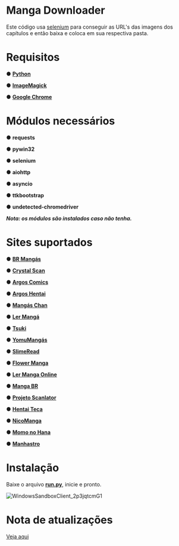 # Manga Downloader

Este código usa [selenium](https://www.selenium.dev/pt-br/documentation/) para conseguir as URL's das imagens dos capítulos e então baixa e coloca em sua respectiva pasta.

# Requisitos
● [**Python**](https://www.python.org/ftp/python/3.10.11/python-3.10.11-amd64.exe)

● [**ImageMagick**](https://github.com/OneDefauter/Menu_/releases/download/Req/ImageMagick-7.1.1-21-Q16-HDRI-x64-dll.exe)

● [**Google Chrome**](https://www.google.com/chrome/)

# Módulos necessários
● **requests**

● **pywin32**

● **selenium**

● **aiohttp**

● **asyncio**

● **ttkbootstrap**

● **undetected-chromedriver**

***Nota: os módulos são instalados caso não tenha.***

# Sites suportados
● **[BR Mangás](https://www.brmangas.net/)**

● **[Crystal Scan](https://crystalscan.net/)**

● **[Argos Comics](https://argoscomics.com/)**

● **[Argos Hentai](https://argoshentai.com/)**

● **[Mangás Chan](https://mangaschan.net/)**

● **[Ler Mangá](https://lermanga.org/)**

● **[Tsuki](https://tsuki-mangas.com/)**

● **[YomuMangás](https://yomumangas.com/)**

● **[SlimeRead](https://slimeread.com/)**

● **[Flower Manga](https://flowermanga.com/)**

● **[Ler Manga Online](https://lermangaonline.com.br/)**

● **[Manga BR](https://mangabr.net/)**

● **[Projeto Scanlator](https://projetoscanlator.com/)**

● **[Hentai Teca](https://hentaiteca.net/)**

● **[NicoManga](https://nicomanga.com/)**

● **[Momo no Hana](https://momonohanascan.com/)**

● **[Manhastro](https://manhastro.com/)**



# Instalação
Baixe o arquivo [**run.py**](https://github.com/OneDefauter/Manga-Downloader/releases/download/Main/run.py), inicie e pronto.

![WindowsSandboxClient_2p3jqtcmG1](https://github.com/OneDefauter/Manga-Downloader/assets/27703239/b2940bec-2a38-4f1f-b016-862146f1cc3d)


# Nota de atualizações
[Veja aqui](/src/change_log.txt)